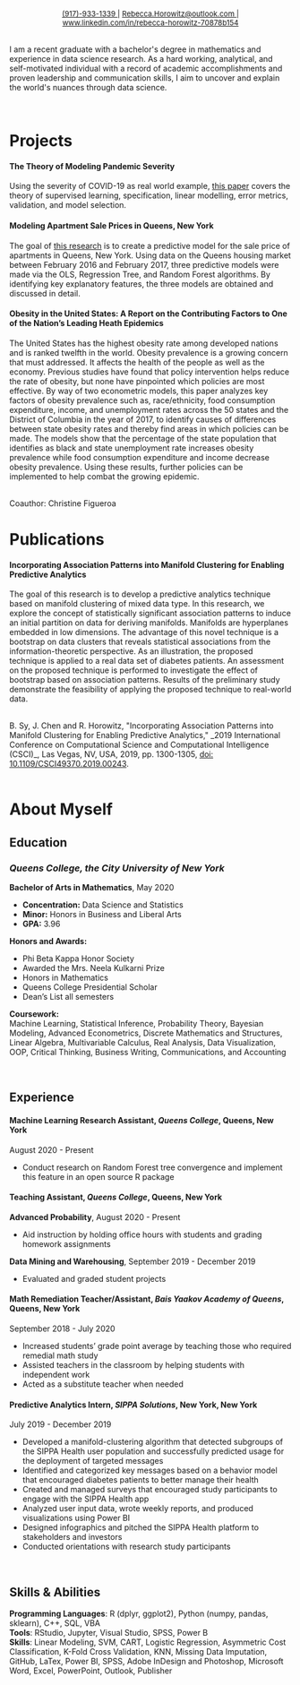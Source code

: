 <div style="text-align: center"><span style="font-size:13px"> <a href="tel:+1917-933-1339"> (917)-933-1339 </a> | <a href="mailto:Rebecca.Horowitz@outlook.com"> Rebecca.Horowitz@outlook.com </a> | <a href="https://www.linkedin.com/in/rebecca-horowitz-70878b154"> www.linkedin.com/in/rebecca-horowitz-70878b154 </a></span></div>

<br>

I am a recent graduate with a bachelor's degree in mathematics and experience in data science research. As a hard working, analytical, and self-motivated individual with a record of academic accomplishments and proven leadership and communication skills, I aim to uncover and explain the world's nuances through data science.

<br>

# Projects
#### The Theory of Modeling Pandemic Severity
Using the severity of COVID-19 as real world example, [this paper](https://github.com/TzipHoro/QC_MATH_342/tree/master/modeling%20essay) covers the theory of supervised learning, specification, linear modelling, error metrics, validation, and model selection.

#### Modeling Apartment Sale Prices in Queens, New York
The goal of [this research](https://github.com/TzipHoro/QC_MATH_342/tree/master/final%20project) is to create a predictive model for the sale price of apartments in Queens, New York. Using data on the Queens housing market between February 2016 and February 2017,
three predictive models were made via the OLS, Regression Tree, and Random Forest algorithms.
By identifying key explanatory features, the three models are obtained and discussed in detail. 

#### Obesity in the United States: A Report on the Contributing Factors to One of the Nation’s Leading Heath Epidemics
The United States has the highest obesity rate among developed nations and is ranked twelfth in the world. Obesity prevalence is a growing concern that must addressed. It affects the health of the people as well as the economy. Previous studies have found that policy intervention helps reduce the rate of obesity, but none have pinpointed which policies are most effective. By way of two econometric models, this paper analyzes key factors of obesity prevalence such as, race/ethnicity, food consumption expenditure, income, and unemployment rates across the 50 states and the District of Columbia in the year of 2017, to identify causes of differences between state obesity rates and thereby find areas in which policies can be made. The models show that the percentage of the state population that identifies as black and state unemployment rate increases obesity prevalence while food consumption expenditure and income decrease obesity prevalence. Using these results, further policies can be implemented to help combat the growing epidemic.

<br>
Coauthor: Christine Figueroa 

<br>

# Publications
#### Incorporating Association Patterns into Manifold Clustering for Enabling Predictive Analytics
The goal of this research is to develop a predictive analytics technique based on manifold clustering of mixed data type. In this research, we explore the concept of statistically significant association patterns to induce an initial partition on data for deriving manifolds. Manifolds are hyperplanes embedded in low dimensions. The advantage of this novel technique is a bootstrap on data clusters that reveals statistical associations from the information-theoretic perspective. As an illustration, the proposed technique is applied to a real data set of diabetes patients. An assessment on the proposed technique is performed to investigate the effect of bootstrap based on association patterns. Results of the preliminary study demonstrate the feasibility of applying the proposed technique to real-world data. 

<br>
B. Sy, J. Chen and R. Horowitz, "Incorporating Association Patterns into Manifold Clustering for Enabling Predictive Analytics," _2019 International Conference on Computational Science and Computational Intelligence (CSCI)_, Las Vegas, NV, USA, 2019, pp. 1300-1305, <a href="https://doi.org/10.1109/CSCI49370.2019.00243">doi: 10.1109/CSCI49370.2019.00243</a>.

<br>
<br>

# About Myself

## Education
### _**Queens College**, the City University of New York_ 
**Bachelor of Arts in Mathematics**, May 2020
* **Concentration:** Data Science and Statistics
* **Minor:** Honors in Business and Liberal Arts
* **GPA:** 3.96

**Honors and Awards:**  
* Phi Beta Kappa Honor Society 
* Awarded the Mrs. Neela Kulkarni Prize
* Honors in Mathematics
* Queens College Presidential Scholar 
* Dean’s List all semesters 

**Coursework:**  
Machine Learning, Statistical Inference, Probability Theory, Bayesian Modeling, Advanced Econometrics, Discrete Mathematics and Structures, Linear Algebra, Multivariable Calculus, Real Analysis, Data Visualization, OOP, Critical Thinking, Business Writing, Communications, and Accounting

<br> 

## Experience
#### **Machine Learning Research Assistant**, _Queens College_, Queens, New York
August 2020 - Present
* Conduct research on Random Forest tree convergence and implement this feature in an open source R package

#### **Teaching Assistant**, _Queens College_, Queens, New York
**Advanced Probability**, August 2020 - Present
* Aid instruction by holding office hours with students and grading homework assignments

**Data Mining and Warehousing**, September 2019 - December 2019
* Evaluated and graded student projects

#### **Math Remediation Teacher/Assistant**, _Bais Yaakov Academy of Queens_, Queens, New York
September 2018 - July 2020
* Increased students’ grade point average by teaching those who required remedial math study
* Assisted teachers in the classroom by helping students with independent work
*	Acted as a substitute teacher when needed

#### **Predictive Analytics Intern**, _SIPPA Solutions_, New York, New York
July 2019 - December 2019
* Developed a manifold-clustering algorithm that detected subgroups of the SIPPA Health user population and successfully predicted usage for the deployment of targeted messages
* Identified and categorized key messages based on a behavior model that encouraged diabetes patients to better manage their health
* Created and managed surveys that encouraged study participants to engage with the SIPPA Health app
* Analyzed user input data, wrote weekly reports, and produced visualizations using Power BI
* Designed infographics and pitched the SIPPA Health platform to stakeholders and investors
* Conducted orientations with research study participants

<br>

## Skills & Abilities
**Programming Languages**: R (dplyr, ggplot2), Python (numpy, pandas, sklearn), C++, SQL, VBA <br>
**Tools**: RStudio, Jupyter, Visual Studio, SPSS, Power B <br>
**Skills**: Linear Modeling, SVM, CART, Logistic Regression, Asymmetric Cost Classification, K-Fold Cross
Validation, KNN, Missing Data Imputation, GitHub, LaTex, Power BI, SPSS, Adobe InDesign and Photoshop, 
Microsoft Word, Excel, PowerPoint, Outlook, Publisher <br>

<br>
<br>


